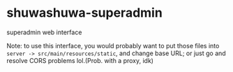 # shuwashuwa-superadmin
superadmin web interface

Note: to use this interface, you would probably want to put those files into `server -> src/main/resources/static`, and change base URL; or just go and resolve CORS problems lol.(Prob. with a proxy, idk)
